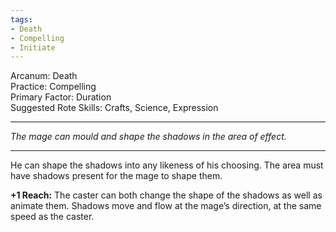 ```yaml
---
tags:
- Death
- Compelling
- Initiate
---
```


Arcanum: Death\
Practice: Compelling\
Primary Factor: Duration\
Suggested Rote Skills: Crafts, Science, Expression

---

_The mage can mould and shape the shadows in the area of effect._

---

He can shape the shadows into any likeness of his choosing. The area must have shadows present for the mage to shape them. 

**+1 Reach:** The caster can both change the shape of the shadows as well as animate them. Shadows move and flow at the mage’s direction, at the same speed as the caster.